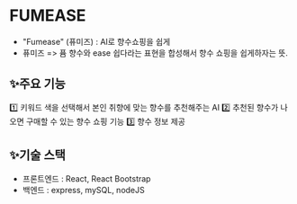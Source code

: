# FUMEASE
- "Fumease" (퓨미즈) : AI로 향수쇼핑을 쉽게
- 퓨미즈 => 퓸 향수와 ease 쉽다라는 표현을 합성해서 향수 쇼핑을 쉽게하자는 뜻.

## ✨주요 기능
1️⃣ 키워드 색을 선택해서 본인 취향에 맞는 향수를 추천해주는 AI
2️⃣ 추천된 향수가 나오면 구매할 수 있는 향수 쇼핑 기능
3️⃣ 향수 정보 제공

## ✨기술 스택
- 프론트엔드 : React, React Bootstrap
- 백엔드 : express, mySQL, nodeJS


